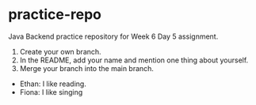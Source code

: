# practice-repo

Java Backend practice repository for Week 6 Day 5 assignment.

1. Create your own branch.
2. In the README, add your name and mention one thing about yourself.
3. Merge your branch into the main branch.

- Ethan: I like reading.
- Fiona: I like singing

